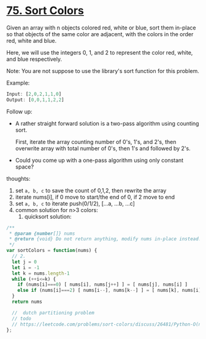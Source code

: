
# [75. Sort Colors](https://leetcode.com/problems/sort-colors/)

Given an array with n objects colored red, white or blue, sort them in-place so that objects of the same color are adjacent, with the colors in the order red, white and blue.

Here, we will use the integers 0, 1, and 2 to represent the color red, white, and blue respectively.

Note: You are not suppose to use the library's sort function for this problem.

Example:
```js
Input: [2,0,2,1,1,0]
Output: [0,0,1,1,2,2]
```
Follow up:

- A rather straight forward solution is a two-pass algorithm using counting sort.
  
  First, iterate the array counting number of 0's, 1's, and 2's, then overwrite array with total number of 0's, then 1's and followed by 2's.
- Could you come up with a one-pass algorithm using only constant space?

thoughts:
1. set `a, b, c` to save the count of 0,1,2, then rewrite the array
2. iterate nums[i], if 0 move to start/the end of 0, if 2 move to end
3. set `a, b, c` to iterate push(0/1/2), [...a, ...b, ...c]
4. common solution for n>3 colors:
   1. quicksort
solution:
```js
/**
 * @param {number[]} nums
 * @return {void} Do not return anything, modify nums in-place instead.
 */
var sortColors = function(nums) {
  // 2.
  let j = 0
  let i = -1
  let k = nums.length-1
  while (++i<=k) {
    if (nums[i]===0) [ nums[i], nums[j++] ] = [ nums[j], nums[i] ]
    else if (nums[i]===2) [ nums[i--], nums[k--] ] = [ nums[k], nums[i] ]
  }
  return nums

  //  dutch partitioning problem
  // todo
  // https://leetcode.com/problems/sort-colors/discuss/26481/Python-O(n)-1-pass-in-place-solution-with-explanation
};
```
